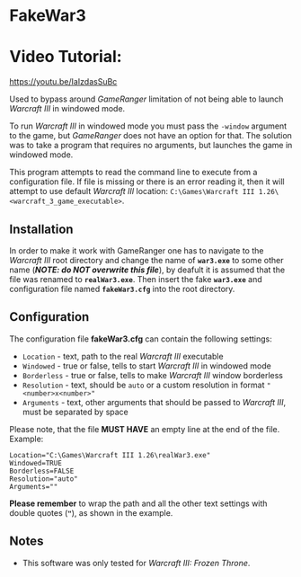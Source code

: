 # FakeWar3

# Video Tutorial:
https://youtu.be/IaIzdasSuBc

Used to bypass around *GameRanger* limitation of not being able to launch *Warcraft III* in windowed mode.

To run *Warcraft III* in windowed mode you must pass the `-window` argument to the game, but *GameRanger* does not have an option for that. The solution was to take a program that requires no arguments, but launches the game in windowed mode.

This program attempts to read the command line to execute from a configuration file. If file is missing or there is an error reading it, then it will attempt to use default *Warcraft III* location: `C:\Games\Warcraft III 1.26\<warcraft_3_game_executable>`.

## Installation

In order to make it work with GameRanger one has to navigate to the *Warcraft III* root directory and change the name of **``war3.exe``** to some other name (***NOTE: do NOT overwrite this file***), by deafult it is assumed that the file was renamed to **``realWar3.exe``**. Then insert the fake **``war3.exe``** and configuration file named **``fakeWar3.cfg``** into the root directory.

## Configuration

The configuration file **fakeWar3.cfg** can contain the following settings:
* `Location` - text, path to the real *Warcraft III* executable
* `Windowed` - true or false, tells to start *Warcraft III* in windowed mode
* `Borderless` - true or false, tells to make *Warcraft III* window borderless
* `Resolution` - text, should be `auto` or a custom resolution in format `"<number>x<number>"`
* `Arguments` - text, other arguments that should be passed to *Warcraft III*, must be separated by space

Please note, that the file **MUST HAVE** an empty line at the end of the file. Example:

```
Location="C:\Games\Warcraft III 1.26\realWar3.exe"
Windowed=TRUE
Borderless=FALSE
Resolution="auto"
Arguments=""

```

**Please remember** to wrap the path and all the other text settings with double quotes (**``"``**), as shown in the example.

## Notes

- This software was only tested for *Warcraft III: Frozen Throne*.